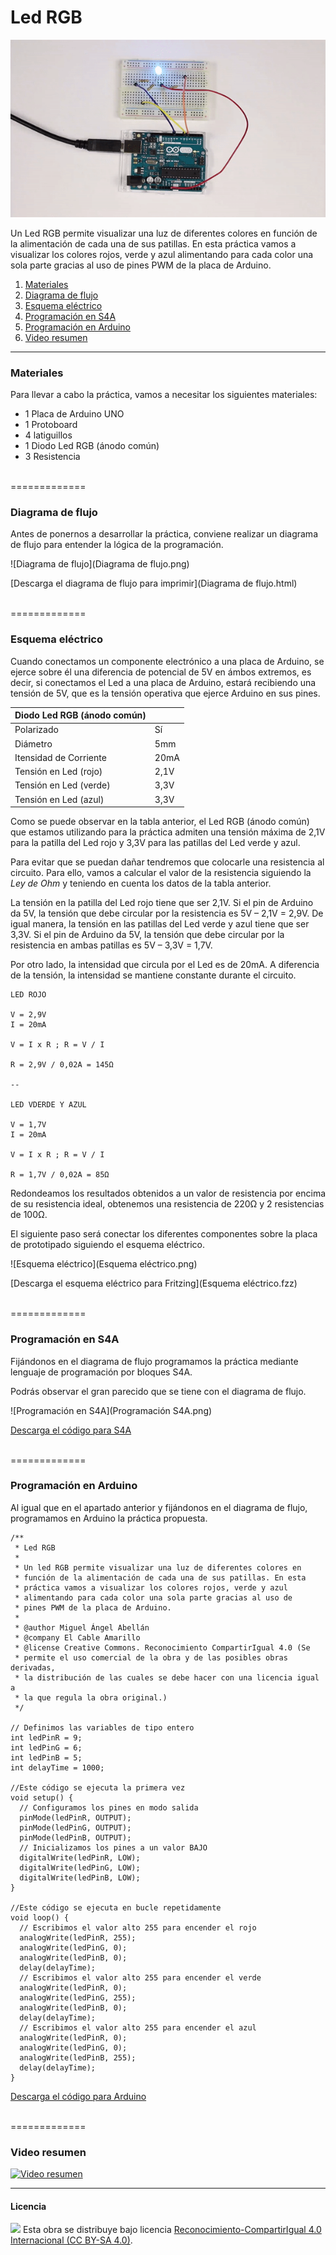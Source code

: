 # Led RGB

![Animación](Animación.gif)

Un Led RGB permite visualizar una luz de diferentes colores en función de la alimentación de cada una de sus patillas. En esta práctica vamos a visualizar los colores rojos, verde y azul alimentando para cada color una sola parte gracias al uso de pines PWM de la placa de Arduino.

1.	[Materiales](#materiales)
2.	[Diagrama de flujo](#diagrama-de-flujo)
3.	[Esquema eléctrico](#esquema-eléctrico)
4.	[Programación en S4A](#programación-en-s4a)
5.	[Programación en Arduino](#programación-en-arduino)
6.  [Video resumen](#video-resumen)



***



### Materiales

Para llevar a cabo la práctica, vamos a necesitar los siguientes materiales:
- 1 Placa de Arduino UNO
- 1 Protoboard
- 4 latiguillos
- 1 Diodo Led RGB (ánodo común)
- 3 Resistencia



<br />
=============
<br />



### Diagrama de flujo

Antes de ponernos a desarrollar la práctica, conviene realizar un diagrama de flujo para entender la lógica de la programación.

![Diagrama de flujo](Diagrama de flujo.png)

[Descarga el diagrama de flujo para imprimir](Diagrama de flujo.html)



<br />
=============
<br />



### Esquema eléctrico

Cuando conectamos un componente electrónico a una placa de Arduino, se ejerce sobre él una diferencia de potencial de 5V en ámbos extremos, es decir, si conectamos el Led a una placa de Arduino, estará recibiendo una tensión de 5V, que es la tensión operativa que ejerce Arduino en sus pines.

| Diodo Led RGB (ánodo común)      |        |
| -------------------------------- | ------ |
| Polarizado                       | Sí     |
| Diámetro                         | 5mm    |
| Itensidad de Corriente           | 20mA   |
| Tensión en Led (rojo)            | 2,1V   |
| Tensión en Led (verde)           | 3,3V   |
| Tensión en Led (azul)            | 3,3V   |

Como se puede observar en la tabla anterior, el Led RGB (ánodo común) que estamos utilizando para la práctica admiten una tensión máxima de 2,1V para la patilla del Led rojo y 3,3V para las patillas del Led verde y azul. 

Para evitar que se puedan dañar tendremos que colocarle una resistencia al circuito. Para ello, vamos a calcular el valor de la resistencia siguiendo la *Ley de Ohm* y teniendo en cuenta los datos de la tabla anterior.

La tensión en la patilla del Led rojo tiene que ser 2,1V. Si el pin de Arduino da 5V, la tensión que debe circular por la resistencia es 5V – 2,1V = 2,9V. De igual manera, la tensión en las patillas del Led verde y azul tiene que ser 3,3V. Si el pin de Arduino da 5V, la tensión que debe circular por la resistencia en ambas patillas es 5V – 3,3V = 1,7V. 

Por otro lado, la intensidad que circula por el Led es de 20mA. A diferencia de la tensión, la intensidad se mantiene constante durante el circuito.


```
LED ROJO

V = 2,9V
I = 20mA

V = I x R ; R = V / I

R = 2,9V / 0,02A = 145Ω 

--

LED VDERDE Y AZUL

V = 1,7V
I = 20mA

V = I x R ; R = V / I

R = 1,7V / 0,02A = 85Ω 

```

Redondeamos los resultados obtenidos a un valor de resistencia por encima de su resistencia ideal, obtenemos una resistencia de 220Ω y 2 resistencias de 100Ω.

El siguiente paso será conectar los diferentes componentes sobre la placa de prototipado siguiendo el esquema eléctrico.

![Esquema eléctrico](Esquema eléctrico.png)

[Descarga el esquema eléctrico para Fritzing](Esquema eléctrico.fzz)



<br />
=============
<br />



### Programación en S4A

Fijándonos en el diagrama de flujo programamos la práctica mediante lenguaje de programación por bloques S4A. 

Podrás observar el gran parecido que se tiene con el diagrama de flujo.

![Programación en S4A](Programación S4A.png)

[Descarga el código para S4A](S4A.sb)



<br />
=============
<br />



### Programación en Arduino

Al igual que en el apartado anterior y fijándonos en el diagrama de flujo, programamos en Arduino la práctica propuesta.

```
/**
 * Led RGB
 * 
 * Un led RGB permite visualizar una luz de diferentes colores en 
 * función de la alimentación de cada una de sus patillas. En esta 
 * práctica vamos a visualizar los colores rojos, verde y azul 
 * alimentando para cada color una sola parte gracias al uso de 
 * pines PWM de la placa de Arduino.
 * 
 * @author Miguel Ángel Abellán
 * @company El Cable Amarillo
 * @license Creative Commons. Reconocimiento CompartirIgual 4.0 (Se 
 * permite el uso comercial de la obra y de las posibles obras derivadas, 
 * la distribución de las cuales se debe hacer con una licencia igual a 
 * la que regula la obra original.)
 */

// Definimos las variables de tipo entero
int ledPinR = 9;
int ledPinG = 6;
int ledPinB = 5;
int delayTime = 1000;

//Este código se ejecuta la primera vez
void setup() {
  // Configuramos los pines en modo salida
  pinMode(ledPinR, OUTPUT);
  pinMode(ledPinG, OUTPUT);
  pinMode(ledPinB, OUTPUT);
  // Inicializamos los pines a un valor BAJO
  digitalWrite(ledPinR, LOW);
  digitalWrite(ledPinG, LOW);
  digitalWrite(ledPinB, LOW);
}

//Este código se ejecuta en bucle repetidamente
void loop() {
  // Escribimos el valor alto 255 para encender el rojo
  analogWrite(ledPinR, 255);
  analogWrite(ledPinG, 0);
  analogWrite(ledPinB, 0);
  delay(delayTime);
  // Escribimos el valor alto 255 para encender el verde
  analogWrite(ledPinR, 0);
  analogWrite(ledPinG, 255);
  analogWrite(ledPinB, 0);
  delay(delayTime);
  // Escribimos el valor alto 255 para encender el azul
  analogWrite(ledPinR, 0);
  analogWrite(ledPinG, 0);
  analogWrite(ledPinB, 255);
  delay(delayTime);
}
```

[Descarga el código para Arduino](Arduino/Arduino.ino)



<br />
=============
<br />



### Video resumen

[![Video resumen](https://i.ytimg.com/vi_webp/jvofUWEbL1k/maxresdefault.webp)](https://youtu.be/jvofUWEbL1k)



***



#### Licencia

<img src="http://i.creativecommons.org/l/by-sa/4.0/88x31.png" /> Esta obra se distribuye bajo licencia [Reconocimiento-CompartirIgual 4.0 Internacional (CC BY-SA 4.0)](https://creativecommons.org/licenses/by-sa/4.0/deed.es_ES).

